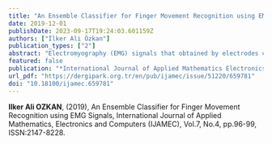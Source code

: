 ```yaml
---
title: "An Ensemble Classifier for Finger Movement Recognition using EMG Signals"
date: 2019-12-01
publishDate: 2023-09-17T19:24:03.601159Z
authors: ["İlker Ali Özkan"]
publication_types: ["2"]
abstract: "Electromyography (EMG) signals that obtained by electrodes connected to the forearm are the monitoring of the muscles by the electrical method. These signals are quite useful during the use of prosthesis as a source signal to the moving prosthesis. Therefore, it is essential that classifying the EMG signals with high accuracy by analyzing. This study aims that classifying the individual and combined finger movements using surface EMG signals taken from the surface of the human forearm. EMG signals that belong to 10 different finger movements obtained from eight subjects were used. Firstly, EMG signals have been split into segments by the windowing process, and temporal feature vectors are formed by applying various feature extraction methods to these segments. Feature vectors have been classified with the ensemble bagged tree algorithm, which is a combination of classifiers, to obtain the correct classification decision. As a result of 10-fold cross-validation, with the proposed method, 96.6% overall classification accuracy was achieved. The results obtained show that the ensemble classifier can be used successfully in determining finger movements when compared with similar studies."
featured: false
publication: "*International Journal of Applied Mathematics Electronics and Computers*"
url_pdf: "https://dergipark.org.tr/en/pub/ijamec/issue/51220/659781"
doi: "10.18100/ijamec.659781"
---
```

**Ilker Ali OZKAN**, (2019), An Ensemble Classifier for Finger Movement Recognition using EMG Signals, International Journal of Applied Mathematics, Electronics and Computers (IJAMEC), Vol.7, No.4, pp.96-99, ISSN:2147-8228.
